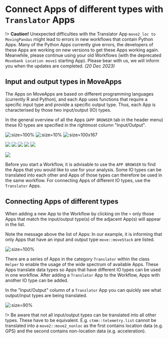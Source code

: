 # Connect Apps of different types with `Translator` Apps

!\>  **Caution!**  Unexpected difficulties with the Translator App `move2_loc to MovingPandas` might lead to errors in new workflows that contain Python Apps. Many of the Python Apps currently give errors, the developers of these Apps are working on new versions to get these Apps working again. Meanwhile, please continue using your old Workflows (with the deprecated `Movebank Location move1` starting App). Please bear with us, we will inform you when the updates are completed. *(20 Dec 2023)*

## Input and output types in MoveApps

The Apps on MoveApps are based on different programming languages (currently R and Python), and each App uses functions that require a specific input type and provide a specific output type. Thus, each App is characterised by those two input/output (IO) types.

In the general overview of all the Apps (`APP BROWSER` tab in the header menu) these IO types are specified in the rightmost column "Input/Output".

![](files/Input_Output.png ':size=100%')
![](files/Input_Output.png ':size=10%')
![](files/Input_Output.png ':size=100x167')

![](files/Input_Output_310_519.png)
![](files/Input_Output_200_335.png)
![](files/Input_Output_150_251.png)
![](files/Input_Output_100_167.png)
![](files/Input_Output_50_84.png)

<kbd>![](files/Input_Output.png)</kbd>

Before you start a Workflow, it is advisable to use the `APP BROWSER` to find the Apps that you would like to use for your analysis. Some IO types can be translated into each other and Apps of those types can therefore be used in the same workflow. For connecting Apps of different IO types, use the `Translator` Apps.

## Connecting Apps of different types

When adding a new App to the Workflow by clicking on the `+` only those Apps that match the input/output type(s) of the adjacent App(s) will appear in the list.

Note the message above the list of Apps: In our example, it is informing that only Apps that have an input and output type `move::moveStack` are listed. 

![](files/FilteredApps_WF.png ':size=100%')

There are a series of Apps in the category `Translator` within the class `Helper` to enable the usage of the wide spectrum of available Apps. These Apps translate data types so Apps that have different IO types can be used in one workflow. After adding a `Translator` App to the Workflow, Apps with another IO type can be added.

In the "Input/Output" column of a `Translator` App you can quickly see what output/input types are being translated.

![](files/TranslatorExample.png ':size=90%')

!\> Be aware that not all input/output types can be translated into all other types. These have to be equivalent. E.g. `ctmm::telemetry.list` cannot be translated into a `move2::move2_nonloc` as the first contains location data (e.g. GPS) and the second contains non-location data (e.g. acceleration).

